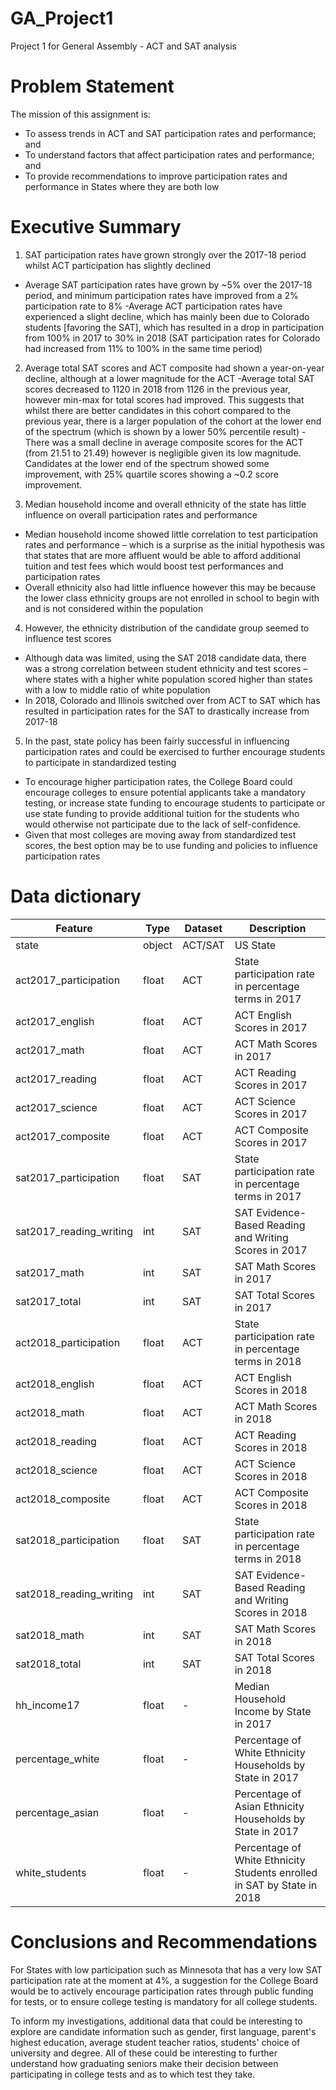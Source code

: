 # GA_Project1
Project 1 for General Assembly - ACT and SAT analysis

# Problem Statement

The mission of this assignment is:

- To assess trends in ACT and SAT participation rates and performance; and
- To understand factors that affect participation rates and performance; and
- To provide recommendations to improve participation rates and performance in States where they are both low

# Executive Summary

1. SAT participation rates have grown strongly over the 2017-18 period whilst ACT participation has slightly declined
- Average SAT participation rates have grown by ~5% over the 2017-18 period, and minimum participation rates have improved from a 2% participation rate to 8%
-Average ACT participation rates have experienced a slight decline, which has mainly been due to Colorado students [favoring the SAT], which has resulted in a drop in participation from 100% in 2017 to 30% in 2018 (SAT participation rates for Colorado had increased from 11% to 100% in the same time period)

2. Average total SAT scores and ACT composite had shown a year-on-year decline, although at a lower magnitude for the ACT
-Average total SAT scores decreased to 1120 in 2018 from 1126 in the previous year, however min-max for total scores had improved. This suggests that whilst there are better candidates in this cohort compared to the previous year, there is a larger population of the cohort at the lower end of the spectrum (which is shown by a lower 50% percentile result)
-There was a small decline in average composite scores for the ACT (from 21.51 to 21.49) however is negligible given its low magnitude. Candidates at the lower end of the spectrum showed some improvement, with 25% quartile scores showing a ~0.2 score improvement.

3. Median household income and overall ethnicity of the state has little influence on overall participation rates and performance
- Median household income showed little correlation to test participation rates and performance – which is a surprise as the initial hypothesis was that states that are more affluent would be able to afford additional tuition and test fees which would boost test performances and participation rates
- Overall ethnicity also had little influence however this may be because the lower class ethnicity groups are not enrolled in school to begin with and is not considered within the population

4. However, the ethnicity distribution of the candidate group seemed to influence test scores
- Although data was limited, using the SAT 2018 candidate data, there was a strong correlation between student ethnicity and test scores – where states with a higher white population scored higher than states with a low to middle ratio of white population
- In 2018, Colorado and Illinois switched over from ACT to SAT which has resulted in participation rates for the SAT to drastically increase from 2017-18


5. In the past, state policy has been fairly successful in influencing participation rates and could be exercised to further encourage students to participate in standardized testing
- To encourage higher participation rates, the College Board could encourage colleges to ensure potential applicants take a mandatory testing, or increase state funding to encourage students to participate or use state funding to provide additional tuition for the students who would otherwise not participate due to the lack of self-confidence.
- Given that most colleges are moving away from standardized test scores, the best option may be to use funding and policies to influence participation rates

# Data dictionary
|Feature|Type|Dataset|Description|
|---|---|---|---|
|state|object|ACT/SAT|US State|
|act2017_participation|float|ACT|State participation rate in percentage terms in 2017|
|act2017_english|float|ACT|ACT English Scores in 2017|
|act2017_math|float|ACT|ACT Math Scores in 2017|
|act2017_reading|float|ACT|ACT Reading Scores in 2017|
|act2017_science|float|ACT|ACT Science Scores in 2017|
|act2017_composite|float|ACT|ACT Composite Scores in 2017|
|sat2017_participation|float|SAT|State participation rate in percentage terms in 2017|
|sat2017_reading_writing|int|SAT|SAT Evidence-Based Reading and Writing Scores in 2017|
|sat2017_math|int|SAT|SAT Math Scores in 2017|
|sat2017_total|int|SAT|SAT Total Scores in 2017|
|act2018_participation|float|ACT|State participation rate in percentage terms in 2018|
|act2018_english|float|ACT|ACT English Scores in 2018|
|act2018_math|float|ACT|ACT Math Scores in 2018|
|act2018_reading|float|ACT|ACT Reading Scores in 2018|
|act2018_science|float|ACT|ACT Science Scores in 2018|
|act2018_composite|float|ACT|ACT Composite Scores in 2018|
|sat2018_participation|float|SAT|State participation rate in percentage terms in 2018|
|sat2018_reading_writing|int|SAT|SAT Evidence-Based Reading and Writing Scores in 2018|
|sat2018_math|int|SAT|SAT Math Scores in 2018|
|sat2018_total|int|SAT|SAT Total Scores in 2018|
|hh_income17|float|-|Median Household Income by State in 2017|
|percentage_white|float|-|Percentage of White Ethnicity Households by State in 2017|
|percentage_asian|float|-|Percentage of Asian Ethnicity Households by State in 2017|
|white_students|float|-|Percentage of White Ethnicity Students enrolled in SAT by State in 2018|

# Conclusions and Recommendations

For States with low participation such as Minnesota that has a very low SAT participation rate at the moment at 4%, a suggestion for the College Board would be to actively encourage participation rates through public funding for tests, or to ensure college testing is mandatory for all college students.

To inform my investigations, additional data that could be interesting to explore are candidate information such as gender, first language, parent's highest education, average student teacher ratios, students' choice of university and degree. All of these could be interesting to further understand how graduating seniors make their decision between participating in college tests and as to which test they take.
